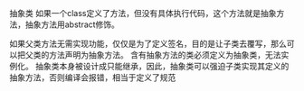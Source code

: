 
抽象类
如果一个class定义了方法，但没有具体执行代码，这个方法就是抽象方法，抽象方法用abstract修饰。

如果父类方法无需实现功能，仅仅是为了定义签名，目的是让子类去覆写，那么可以把父类的方法声明为抽象方法。
                 含有抽象方法的类必须定义为抽象类，无法实例化。
                 抽象类本身被设计成只能继承，因此，抽象类可以强迫子类实现其定义的抽象方法，否则编译会报错，相当于定义了规范
